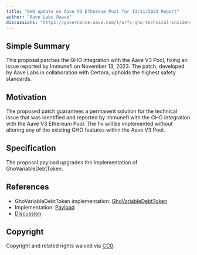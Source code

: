 ```yaml
---
title: "GHO update on Aave V3 Ethereum Pool for 13/11/2023 Report"
author: "Aave Labs @aave"
discussions: "https://governance.aave.com/t/arfc-gho-technical-incident-13-11-2023/15642"
---
```


## Simple Summary

This proposal patches the GHO integration with the Aave V3 Pool, fixing an issue reported by Immunefi on November 13, 2023. The patch, developed by Aave Labs in collaboration with Certora, upholds the highest safety standards.

## Motivation

The proposed patch guarantees a permanent solution for the technical issue that was identified and reported by Immunefi with the GHO integration with the Aave V3 Ethereum Pool. The fix will be implemented without altering any of the existing GHO features within the Aave V3 Pool.

## Specification

The proposal payload upgrades the implementation of GhoVariableDebtToken.

## References

- GhoVariableDebtToken implementation: [GhoVariableDebtToken](https://etherscan.io/address/0x20cb2f303ede313e2cc44549ad8653a5e8c0050e#code)
- Implementation: [Payload]()
- [Discussion](https://governance.aave.com/t/arfc-gho-technical-incident-13-11-2023/15642)


## Copyright

Copyright and related rights waived via [CC0](https://creativecommons.org/publicdomain/zero/1.0/).
